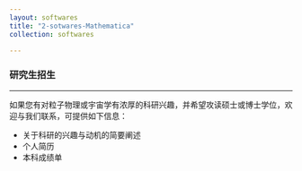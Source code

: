 ```yaml
---
layout: softwares
title: "2-sotwares-Mathematica"
collection: softwares

---
```


### 研究生招生


- - -

<p align="justify"> 如果您有对粒子物理或宇宙学有浓厚的科研兴趣，并希望攻读硕士或博士学位，欢迎与我们联系，可提供如下信息：</p>

+ 关于科研的兴趣与动机的简要阐述
+ 个人简历
+ 本科成绩单
	
